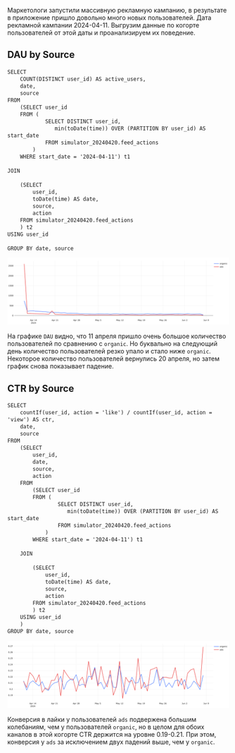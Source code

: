 Маркетологи запустили массивную рекламную кампанию, в результате в приложение пришло довольно много новых пользователей. Дата рекламной кампании 2024-04-11.
Выгрузим данные по когорте пользователей от этой даты и проанализируем их поведение.


## DAU by Source

```
SELECT
    COUNT(DISTINCT user_id) AS active_users,
    date,
    source
FROM
    (SELECT user_id
    FROM (
            SELECT DISTINCT user_id,
               min(toDate(time)) OVER (PARTITION BY user_id) AS start_date
            FROM simulator_20240420.feed_actions
        ) 
    WHERE start_date = '2024-04-11') t1

JOIN

    (SELECT 
        user_id,
        toDate(time) AS date,
        source,
        action
    FROM simulator_20240420.feed_actions
    ) t2
USING user_id

GROUP BY date, source
```
![dau](dau_by_source_promo.png)

На графике `DAU` видно, что 11 апреля пришло очень большое количество пользователей по сравнению с `organic`. Но буквально на следующий день количество пользователей резко упало и стало ниже `organic`. Некоторое количество пользователей вернулись 20 апреля, но затем график снова показывает падение.

## CTR by Source

```
SELECT
    countIf(user_id, action = 'like') / countIf(user_id, action = 'view') AS ctr,
    date,
    source
FROM    
    (SELECT
        user_id,
        date,
        source,
        action
    FROM
        (SELECT user_id
        FROM (
                SELECT DISTINCT user_id,
                   min(toDate(time)) OVER (PARTITION BY user_id) AS start_date
                FROM simulator_20240420.feed_actions
            ) 
        WHERE start_date = '2024-04-11') t1
    
    JOIN
    
        (SELECT 
            user_id,
            toDate(time) AS date,
            source,
            action
        FROM simulator_20240420.feed_actions
        ) t2
    USING user_id
    )
GROUP BY date, source
```
![ctr](ctr_by_source_promo.png)

Конверсия в лайки у пользователей `ads` подвержена большим колебаниям, чем у пользователей `organic`, но в целом для обоих каналов в этой когорте CTR держится на уровне 0.19-0.21. При этом, конверсия у `ads` за исключением двух падений выше, чем у `organic`.

